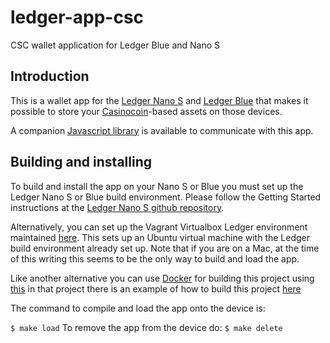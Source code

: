 # ledger-app-csc
CSC wallet application for Ledger Blue and Nano S

## Introduction

This is a wallet app for the [Ledger Nano S](https://www.ledgerwallet.com/products/ledger-nano-s) and [Ledger Blue](https://www.ledgerwallet.com/products/ledger-blue) that makes it possible to store your [Casinocoin](https://www.casinocoin.org/)-based assets on those devices.

A companion [Javascript library](https://github.com/LedgerHQ/ledgerjs) is available to communicate with this app.


## Building and installing

To build and install the app on your Nano S or Blue you must set up the Ledger Nano S or Blue build environment. Please follow the Getting Started instructions at the [Ledger Nano S github repository](https://github.com/LedgerHQ/ledger-nano-s).

Alternatively, you can set up the Vagrant Virtualbox Ledger environment maintained [here](https://github.com/fix/ledger-vagrant). This sets up an Ubuntu virtual machine with the Ledger build environment already set up. Note that if you are on a Mac, at the time of this writing this seems to be the only way to build and load the app.

Like another alternative you can use [Docker](https://www.docker.com/) for building this project using [this](https://github.com/lotogus/ledger-build-docker) in that project there is an example of how to build this project [here](https://github.com/lotogus/ledger-build-docker#compile-example)


The command to compile and load the app onto the device is:

```$ make load```
To remove the app from the device do:
```$ make delete```
